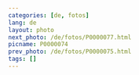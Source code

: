 ```yaml
---
categories: [de, fotos]
lang: de
layout: photo
next_photo: /de/fotos/P0000077.html
picname: P0000074
prev_photo: /de/fotos/P0000075.html
tags: []
---
```

